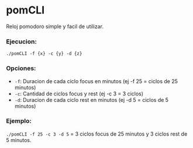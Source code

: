 # pomCLI

Reloj pomodoro simple y facil de utilizar.

### Ejecucion:

`./pomCLI -f {x} -c {y} -d {z}`

### Opciones:
 - `-f`: Duracion de cada ciclo focus en minutos (ej -f 25 = ciclos de 25 minutos)
 - `-c`: Cantidad de ciclos focus y rest (ej -c 3 = 3 ciclos)
 - `-d`: Duracion de cada ciclo rest en minutos (ej -d 5 = ciclos de 5 minutos)

### Ejemplo: 
`./pomCLI -f 25 -c 3 -d 5` = 3 ciclos focus de 25 minutos y 3 ciclos rest de 5 minutos.


